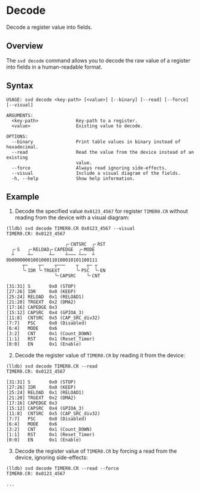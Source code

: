 # Decode

Decode a register value into fields.

## Overview

The `svd decode` command allows you to decode the raw value of a register into fields in a human-readable format.

## Syntax

```
USAGE: svd decode <key-path> [<value>] [--binary] [--read] [--force] [--visual]

ARGUMENTS:
  <key-path>              Key-path to a register.
  <value>                 Existing value to decode.

OPTIONS:
  --binary                Print table values in binary instead of hexadecimal.
  --read                  Read the value from the device instead of an existing
                          value.
  --force                 Always read ignoring side-effects.
  --visual                Include a visual diagram of the fields.
  -h, --help              Show help information.
```

## Example

1. Decode the specified value `0x0123_4567` for register `TIMER0.CR` without reading from the device with a visual diagram:

  ```console
  (lldb) svd decode TIMER0.CR 0x0123_4567 --visual
  TIMER0.CR: 0x0123_4567

                        ╭╴CNTSRC  ╭╴RST
    ╭╴S   ╭╴RELOAD╭╴CAPEDGE  ╭╴MODE
    ┴     ┴─      ┴─    ┴─── ┴──  ┴
  0b00000001001000110100010101100111
        ┬─    ┬─    ┬───    ┬   ┬─ ┬
        ╰╴IDR ╰╴TRGEXT      ╰╴PSC  ╰╴EN
                    ╰╴CAPSRC    ╰╴CNT

  [31:31] S       0x0 (STOP)
  [27:26] IDR     0x0 (KEEP)
  [25:24] RELOAD  0x1 (RELOAD1)
  [21:20] TRGEXT  0x2 (DMA2)
  [17:16] CAPEDGE 0x3
  [15:12] CAPSRC  0x4 (GPIOA_3)
  [11:8]  CNTSRC  0x5 (CAP_SRC_div32)
  [7:7]   PSC     0x0 (Disabled)
  [6:4]   MODE    0x6
  [3:2]   CNT     0x1 (Count_DOWN)
  [1:1]   RST     0x1 (Reset_Timer)
  [0:0]   EN      0x1 (Enable)
  ```

2. Decode the register value of `TIMER0.CR` by reading it from the device:

  ```console
  (lldb) svd decode TIMER0.CR --read
  TIMER0.CR: 0x0123_4567

  [31:31] S       0x0 (STOP)
  [27:26] IDR     0x0 (KEEP)
  [25:24] RELOAD  0x1 (RELOAD1)
  [21:20] TRGEXT  0x2 (DMA2)
  [17:16] CAPEDGE 0x3
  [15:12] CAPSRC  0x4 (GPIOA_3)
  [11:8]  CNTSRC  0x5 (CAP_SRC_div32)
  [7:7]   PSC     0x0 (Disabled)
  [6:4]   MODE    0x6
  [3:2]   CNT     0x1 (Count_DOWN)
  [1:1]   RST     0x1 (Reset_Timer)
  [0:0]   EN      0x1 (Enable)
  ```

3. Decode the register value of `TIMER0.CR` by forcing a read from the device, ignoring side-effects:

  ```console
  (lldb) svd decode TIMER0.CR --read --force
  TIMER0.CR: 0x0123_4567

  ...
  ```
